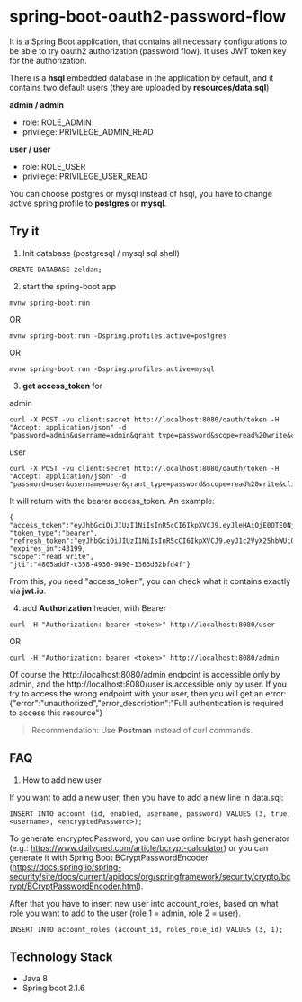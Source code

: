 # spring-boot-oauth2-password-flow

It is a Spring Boot application, that contains all necessary configurations to be able to try oauth2 authorization (password flow).
It uses JWT token key for the authorization.

There is a **hsql** embedded database in the application by default, and it contains two default users (they are uploaded by **resources/data.sql**) 

**admin / admin**
  - role: ROLE_ADMIN
  - privilege: PRIVILEGE_ADMIN_READ

**user / user**
  - role: ROLE_USER
  - privilege: PRIVILEGE_USER_READ

You can choose postgres or mysql instead of hsql, you have to change active spring profile to **postgres** or **mysql**.

## Try it

1. Init database (postgresql / mysql sql shell)
```
CREATE DATABASE zeldan;
```

2. start the spring-boot app 

```mvnw spring-boot:run ```

OR

```mvnw spring-boot:run -Dspring.profiles.active=postgres```

OR

```mvnw spring-boot:run -Dspring.profiles.active=mysql```

3. **get access_token** for

admin

```
curl -X POST -vu client:secret http://localhost:8080/oauth/token -H "Accept: application/json" -d "password=admin&username=admin&grant_type=password&scope=read%20write&client_secret=secret&client_id=client"
```

user

```
curl -X POST -vu client:secret http://localhost:8080/oauth/token -H "Accept: application/json" -d "password=user&username=user&grant_type=password&scope=read%20write&client_secret=secret&client_id=client"
```

It will return with the bearer access_token. An example:
```
{
"access_token":"eyJhbGciOiJIUzI1NiIsInR5cCI6IkpXVCJ9.eyJleHAiOjE0OTE0NjYxMTYsInVzZXJfbmFtZSI6InVzZXIiLCJhdXRob3JpdGllcyI6WyJQUklWSUxFR0VfVVNFUl9SRUFEIl0sImp0aSI6IjQ4MDVhZGQ3LWMzNTgtNDkzMC05ODkwLTEzNjNkNjJiZmQ0ZiIsImNsaWVudF9pZCI6ImNsaWVudCIsInNjb3BlIjpbInJlYWQiLCJ3cml0ZSJdfQ.7nMeIVuskhkmHXxX6CC6RZf9A_aXxsaoTXev6av4h64",
"token_type":"bearer",
"refresh_token":"eyJhbGciOiJIUzI1NiIsInR5cCI6IkpXVCJ9.eyJ1c2VyX25hbWUiOiJ1c2VyIiwic2NvcGUiOlsicmVhZCIsIndyaXRlIl0sImF0aSI6IjQ4MDVhZGQ3LWMzNTgtNDkzMC05ODkwLTEzNjNkNjJiZmQ0ZiIsImV4cCI6MTQ5NDAxNDkxNiwiYXV0aG9yaXRpZXMiOlsiUFJJVklMRUdFX1VTRVJfUkVBRCJdLCJqdGkiOiI2MmU0MTU3Yy1hOWNiLTRlYjMtODg1Ni0wMmJhOWI1ZjQ3OWQiLCJjbGllbnRfaWQiOiJjbGllbnQifQ.1fexTQcFC80VkqbDo5zJfCzq0vbPPvJVPp8Nr3CwH68",
"expires_in":43199,
"scope":"read write",
"jti":"4805add7-c358-4930-9890-1363d62bfd4f"}
```
From this, you need "access_token", you can check what it contains exactly via **jwt.io**.

4. add **Authorization** header, with Bearer <token>

```
curl -H "Authorization: bearer <token>" http://localhost:8080/user
```

OR

```
curl -H "Authorization: bearer <token>" http://localhost:8080/admin
```

Of course the http://localhost:8080/admin endpoint is accessible only by admin, and the http://localhost:8080/user is accessible only by user.
If you try to access the wrong endpoint with your user, then you will get an error:
{"error":"unauthorized","error_description":"Full authentication is required to access this resource"} 

> Recommendation: 
>    Use **Postman** instead of curl commands.

## FAQ

1. How to add new user

If you want to add a new user, then you have to add a new line in data.sql:

```  
INSERT INTO account (id, enabled, username, password) VALUES (3, true, <username>, <encryptedPassword>);
```

To generate encryptedPassword, you can use online bcrypt hash generator (e.g.: https://www.dailycred.com/article/bcrypt-calculator) or you can generate it with Spring Boot BCryptPasswordEncoder (https://docs.spring.io/spring-security/site/docs/current/apidocs/org/springframework/security/crypto/bcrypt/BCryptPasswordEncoder.html).

After that you have to insert new user into account_roles, based on what role you want to add to the user (role 1 = admin, role 2 = user).

```
INSERT INTO account_roles (account_id, roles_role_id) VALUES (3, 1);
```



## Technology Stack

* Java 8
* Spring boot 2.1.6
